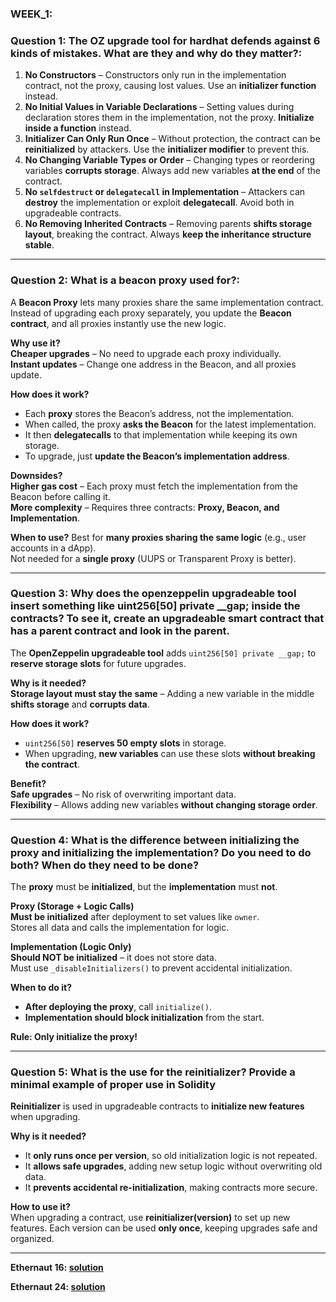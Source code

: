 ### WEEK_1:
### **Question 1: The OZ upgrade tool for hardhat defends against 6 kinds of mistakes. What are they and why do they matter?**:  

1. **No Constructors** – Constructors only run in the implementation contract, not the proxy, causing lost values. Use an **initializer function** instead.  
2. **No Initial Values in Variable Declarations** – Setting values during declaration stores them in the implementation, not the proxy. **Initialize inside a function** instead.  
3. **Initializer Can Only Run Once** – Without protection, the contract can be **reinitialized** by attackers. Use the **initializer modifier** to prevent this.  
4. **No Changing Variable Types or Order** – Changing types or reordering variables **corrupts storage**. Always add new variables **at the end** of the contract.  
5. **No `selfdestruct` or `delegatecall` in Implementation** – Attackers can **destroy** the implementation or exploit **delegatecall**. Avoid both in upgradeable contracts.  
6. **No Removing Inherited Contracts** – Removing parents **shifts storage layout**, breaking the contract. Always **keep the inheritance structure stable**.
---   

### **Question 2: What is a beacon proxy used for?**:  
A **Beacon Proxy** lets many proxies share the same implementation contract. Instead of upgrading each proxy separately, you update the **Beacon contract**, and all proxies instantly use the new logic.  

**Why use it?**  
**Cheaper upgrades** – No need to upgrade each proxy individually.  
**Instant updates** – Change one address in the Beacon, and all proxies update.  

**How does it work?**  
- Each **proxy** stores the Beacon’s address, not the implementation.  
- When called, the proxy **asks the Beacon** for the latest implementation.  
- It then **delegatecalls** to that implementation while keeping its own storage.  
- To upgrade, just **update the Beacon’s implementation address**.  

**Downsides?**  
**Higher gas cost** – Each proxy must fetch the implementation from the Beacon before calling it.  
**More complexity** – Requires three contracts: **Proxy, Beacon, and Implementation**.  

**When to use?**
Best for **many proxies sharing the same logic** (e.g., user accounts in a dApp).  
Not needed for a **single proxy** (UUPS or Transparent Proxy is better).

---

### **Question 3: Why does the openzeppelin upgradeable tool insert something like uint256[50] private __gap; inside the contracts? To see it, create an upgradeable smart contract that has a parent contract and look in the parent.**
The **OpenZeppelin upgradeable tool** adds `uint256[50] private __gap;` to **reserve storage slots** for future upgrades.  

**Why is it needed?**  
**Storage layout must stay the same** – Adding a new variable in the middle **shifts storage** and **corrupts data**.  

**How does it work?**  
- `uint256[50]` **reserves 50 empty slots** in storage.  
- When upgrading, **new variables** can use these slots **without breaking the contract**.  

**Benefit?**  
**Safe upgrades** – No risk of overwriting important data.  
**Flexibility** – Allows adding new variables **without changing storage order**.

---

### **Question 4: What is the difference between initializing the proxy and initializing the implementation? Do you need to do both? When do they need to be done?**
The **proxy** must be **initialized**, but the **implementation** must **not**.  

**Proxy (Storage + Logic Calls)**  
**Must be initialized** after deployment to set values like `owner`.  
Stores all data and calls the implementation for logic.  

**Implementation (Logic Only)**  
**Should NOT be initialized** – it does not store data.  
Must use `_disableInitializers()` to prevent accidental initialization.  

**When to do it?**  
- **After deploying the proxy**, call `initialize()`.  
- **Implementation should block initialization** from the start.  

**Rule: Only initialize the proxy!** 

---

### **Question 5: What is the use for the reinitializer? Provide a minimal example of proper use in Solidity**
**Reinitializer** is used in upgradeable contracts to **initialize new features** when upgrading.  

**Why is it needed?**  
- It **only runs once per version**, so old initialization logic is not repeated.  
- It **allows safe upgrades**, adding new setup logic without overwriting old data.  
- It **prevents accidental re-initialization**, making contracts more secure.  

**How to use it?**  
When upgrading a contract, use **reinitializer(version)** to set up new features. Each version can be used **only once**, keeping upgrades safe and organized.

---

**Ethernaut 16: [solution](https://github.com/jocoders/ethernaut/blob/main/test/Preservation.t.sol)** 

**Ethernaut 24: [solution](https://github.com/jocoders/ethernaut/blob/main/test/PuzzleWallet.t.sol)** 




